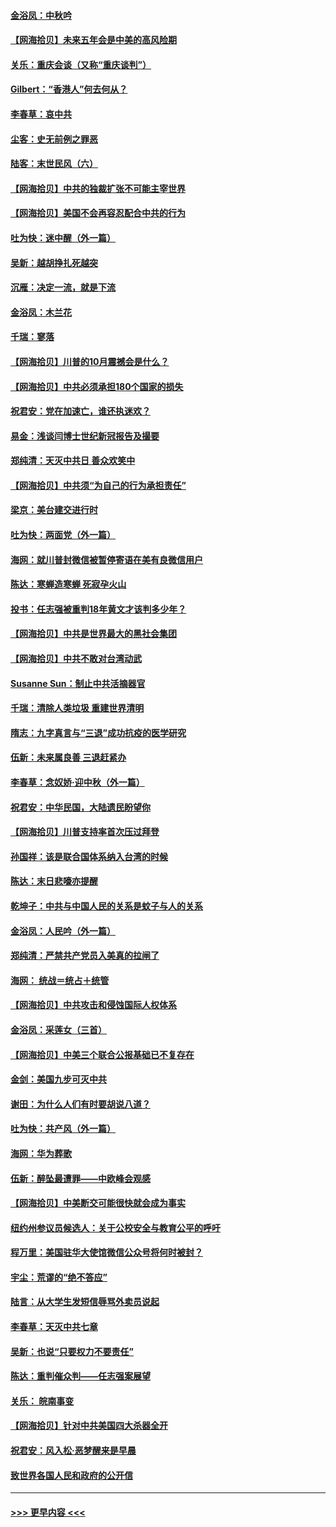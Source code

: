 #### [金浴凤：中秋吟](../pages/nsc993/n12441773.md?t=10010501) 
#### [【网海拾贝】未来五年会是中美的高风险期](../pages/nsc993/n12440760.md?t=10010501) 
#### [关乐：重庆会谈（又称“重庆谈判”）](../pages/nsc993/n12437525.md?t=10010501) 
#### [Gilbert：“香港人”何去何从？](../pages/nsc993/n12435894.md?t=10010501) 
#### [李春草：哀中共](../pages/nsc993/n12435874.md?t=10010501) 
#### [尘客：史无前例之罪恶](../pages/nsc993/n12435762.md?t=10010501) 
#### [陆客：末世民风（六）](../pages/nsc993/n12435354.md?t=10010501) 
#### [【网海拾贝】中共的独裁扩张不可能主宰世界](../pages/nsc993/n12435151.md?t=10010501) 
#### [【网海拾贝】美国不会再容忍配合中共的行为](../pages/nsc993/n12433808.md?t=10010501) 
#### [吐为快：迷中醒（外一篇）](../pages/nsc993/n12433585.md?t=10010501) 
#### [吴新：越胡挣扎死越突](../pages/nsc993/n12433562.md?t=10010501) 
#### [沉雁：决定一流，就是下流](../pages/nsc993/n12432128.md?t=10010501) 
#### [金浴凤：木兰花](../pages/nsc993/n12432124.md?t=10010501) 
#### [千瑞：寥落](../pages/nsc993/n12432071.md?t=10010501) 
#### [【网海拾贝】川普的10月震撼会是什么？](../pages/nsc993/n12431624.md?t=10010501) 
#### [【网海拾贝】中共必须承担180个国家的损失](../pages/nsc993/n12428893.md?t=10010501) 
#### [祝君安：党在加速亡，谁还执迷欢？](../pages/nsc993/n12428652.md?t=10010501) 
#### [易金：浅谈闫博士世纪新冠报告及撮要](../pages/nsc993/n12426822.md?t=10010501) 
#### [郑纯清：天灭中共日 善众欢笑中](../pages/nsc993/n12426784.md?t=10010501) 
#### [【网海拾贝】中共须“为自己的行为承担责任”](../pages/nsc993/n12426067.md?t=10010501) 
#### [梁京：美台建交进行时](../pages/nsc993/n12424066.md?t=10010501) 
#### [吐为快：两面党（外一篇）](../pages/nsc993/n12424043.md?t=10010501) 
#### [海网：就川普封微信被暂停寄语在美有良微信用户](../pages/nsc993/n12424021.md?t=10010501) 
#### [陈达：寒蝉造寒蝉 死寂孕火山](../pages/nsc993/n12423958.md?t=10010501) 
#### [投书：任志强被重判18年黄文才该判多少年？](../pages/nsc993/n12423672.md?t=10010501) 
#### [【网海拾贝】中共是世界最大的黑社会集团](../pages/nsc993/n12423543.md?t=10010501) 
#### [【网海拾贝】中共不敢对台湾动武](../pages/nsc993/n12421418.md?t=10010501) 
#### [Susanne Sun：制止中共活摘器官](../pages/nsc993/n12419654.md?t=10010501) 
#### [千瑞：清除人类垃圾 重建世界清明](../pages/nsc993/n12419414.md?t=10010501) 
#### [隋志：九字真言与“三退”成功抗疫的医学研究](../pages/nsc993/n12419248.md?t=10010501) 
#### [伍新：未来属良善 三退赶紧办](../pages/nsc993/n12418496.md?t=10010501) 
#### [李春草：念奴娇·迎中秋（外一篇）](../pages/nsc993/n12418465.md?t=10010501) 
#### [祝君安：中华民国，大陆遗民盼望你](../pages/nsc993/n12418089.md?t=10010501) 
#### [【网海拾贝】川普支持率首次压过拜登](../pages/nsc993/n12418050.md?t=10010501) 
#### [孙国祥：该是联合国体系纳入台湾的时候](../pages/nsc993/n12417369.md?t=10010501) 
#### [陈达：末日悲嚎亦提醒](../pages/nsc993/n12416736.md?t=10010501) 
#### [乾坤子：中共与中国人民的关系是蚊子与人的关系](../pages/nsc993/n12416632.md?t=10010501) 
#### [金浴凤：人民吟（外一篇）](../pages/nsc993/n12416567.md?t=10010501) 
#### [郑纯清：严禁共产党员入美真的拉闸了](../pages/nsc993/n12416550.md?t=10010501) 
#### [海网： 统战＝统占＋统管](../pages/nsc993/n12416404.md?t=10010501) 
#### [【网海拾贝】中共攻击和侵蚀国际人权体系](../pages/nsc993/n12416250.md?t=10010501) 
#### [金浴凤：采莲女（三首）](../pages/nsc993/n12415517.md?t=10010501) 
#### [【网海拾贝】中美三个联合公报基础已不复存在](../pages/nsc993/n12415054.md?t=10010501) 
#### [金剑：美国九步可灭中共](../pages/nsc993/n12413183.md?t=10010501) 
#### [谢田：为什么人们有时要胡说八道？](../pages/nsc993/n12411861.md?t=10010501) 
#### [吐为快：共产风（外一篇）](../pages/nsc993/n12411761.md?t=10010501) 
#### [海网：华为葬歌](../pages/nsc993/n12410381.md?t=10010501) 
#### [伍新：醉坠最遭罪——中欧峰会观感](../pages/nsc993/n12410364.md?t=10010501) 
#### [【网海拾贝】中美断交可能很快就会成为事实](../pages/nsc993/n12409495.md?t=10010501) 
#### [纽约州参议员候选人：关于公校安全与教育公平的呼吁](../pages/nsc993/n12409228.md?t=10010501) 
#### [程万里：美国驻华大使馆微信公众号将何时被封？](../pages/nsc993/n12407397.md?t=10010501) 
#### [宇尘：荒谬的“绝不答应”](../pages/nsc993/n12407360.md?t=10010501) 
#### [陆言：从大学生发短信辱骂外卖员说起](../pages/nsc993/n12407285.md?t=10010501) 
#### [李春草：天灭中共七章](../pages/nsc993/n12406988.md?t=10010501) 
#### [吴新：也说“只要权力不要责任”](../pages/nsc993/n12406966.md?t=10010501) 
#### [陈达：重判催众判——任志强案展望](../pages/nsc993/n12404540.md?t=10010501) 
#### [关乐： 皖南事变](../pages/nsc993/n12404288.md?t=10010501) 
#### [【网海拾贝】针对中共美国四大杀器全开](../pages/nsc993/n12404172.md?t=10010501) 
#### [祝君安：风入松‧恶梦醒来是早晨](../pages/nsc993/n12401953.md?t=10010501) 
#### [致世界各国人民和政府的公开信](../pages/nsc993/n12401824.md?t=10010501) 

----
#### [ >>> 更早内容 <<< ](../indexes/nsc993-earlier.md)
